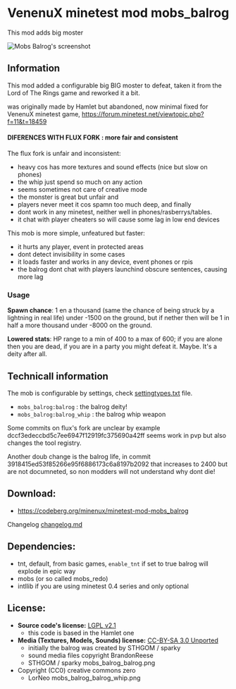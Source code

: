 # VenenuX minetest mod mobs_balrog

This mod adds big moster

![Mobs Balrog's screenshot](screenshot.png)  

## Information

This mod added a configurable big BIG moster to defeat, 
taken it from the Lord of The Rings game and reworked it a bit.

was originally made by Hamlet but abandoned, now minimal fixed 
for VenenuX minetest game, https://forum.minetest.net/viewtopic.php?f=11&t=18459

#### DIFERENCES WITH FLUX FORK : more fair and consistent

The flux fork is unfair and inconsistent:

* heavy cos has more textures and sound effects (nice but slow on phones)
* the whip just spend so much on any action
* seems sometimes not care of creative mode
* the monster is great but unfair and 
* players never meet it cos spamn too much deep, and finally 
* dont work in any minetest, neither well in phones/rasberrys/tables.
* it chat with player cheaters so will cause some lag in low end devices

This mob is more simple, unfeatured but faster:

* it hurts any player, event in protected areas
* dont detect invisibility in some cases
* it loads faster and works in any device, event phones or rpis
* the balrog dont chat with players launchind obscure sentences, causing more lag

### Usage

**Spawn chance**: 1 en a thousand (same the chance of being struck 
by a lightning in real life) under -1500 on the ground, but if nether then 
will be 1 in half a more thousand under -8000 on the ground.

**Lowered stats**: HP range to a min of 400 to a max of 600; if you are 
alone then you are dead, if you are in a party you might defeat it. 
Maybe. It's a deity after all.

## Technicall information

The mob is configurable by settings, check [settingtypes.txt](settingtypes.txt) file.

* `mobs_balrog:balrog` : the balrog deity!
* `mobs_balrog:balrog_whip` : the balrog whip weapon

Some commits on flux's fork are unclear by example dccf3edeccbd5c7ee6947f12919fc375690a42ff 
seems work in pvp but also changes the tool registry.

Another doub change is the balrog life, in commit 3918415ed53f85266e95f6886173c6a8197b2092 
that increases to 2400 but are not documneted, so non modders will not understand why dont die!

## Download: 

* https://codeberg.org/minenux/minetest-mod-mobs_balrog

Changelog [changelog.md](changelog.md)

## Dependencies: 

* tnt, default, from basic games, `enable_tnt` if set to true balrog will explode in epic way
* mobs (or so called mobs_redo)
* intllib if you are using minetest 0.4 series and only optional

## License: 

* **Source code's license:** [LGPL v2.1][1]  
    * this code is based in the Hamlet one
* **Media (Textures, Models, Sounds) license:** [CC-BY-SA 3.0 Unported][2]
    * initially the balrog was created by STHGOM / sparky
    * sound media files copyright BrandonReese
    * STHGOM / sparky mobs_balrog_balrog.png
* Copyright (CC0) creative commons zero
    * LorNeo mobs_balrog_balrog_whip.png


[1]: https://www.gnu.org/licenses/old-licenses/lgpl-2.1.en.html
[2]: https://creativecommons.org/licenses/by-sa/3.0/
[3]: https://github.com/minetest/minetest_game
[4]: https://forum.minetest.net/viewtopic.php?t=9917
